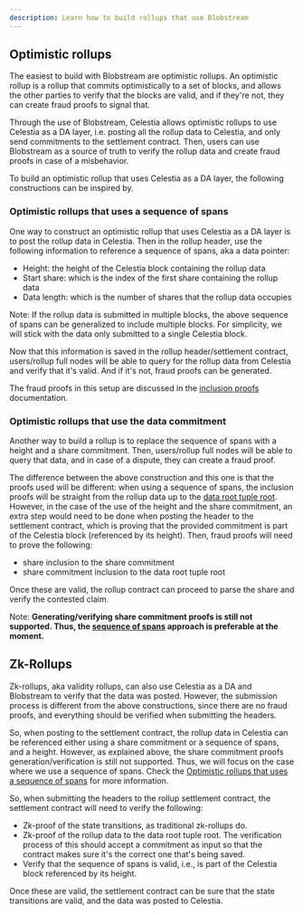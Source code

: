 ```yaml
---
description: Learn how to build rollups that use Blobstream
---
```


## Optimistic rollups

The easiest to build with Blobstream are optimistic rollups. An optimistic rollup is a rollup that commits optimistically to a set of blocks, and allows the other parties to verify that the blocks are valid, and if they're not, they can create fraud proofs to signal that.

Through the use of Blobstream, Celestia allows optimistic rollups to use Celestia as a DA layer, i.e. posting all the rollup data to Celestia, and only send commitments to the settlement contract. Then, users can use Blobstream as a source of truth to verify the rollup data and create fraud proofs in case of a misbehavior.

To build an optimistic rollup that uses Celestia as a DA layer, the following constructions can be inspired by.

### Optimistic rollups that uses a sequence of spans

One way to construct an optimistic rollup that uses Celestia as a DA layer is to post the rollup data in Celestia. Then in the rollup header, use the following information to reference a sequence of spans, aka a data pointer:

- Height: the height of the Celestia block containing the rollup data
- Start share: which is the index of the first share containing the rollup data
- Data length: which is the number of shares that the rollup data occupies

Note: If the rollup data is submitted in multiple blocks, the above sequence of spans can be generalized to include multiple blocks. For simplicity, we will stick with the data only submitted to a single Celestia block.

Now that this information is saved in the rollup header/settlement contract, users/rollup full nodes will be able to query for the rollup data from Celestia and verify that it's valid. And if it's not, fraud proofs can be generated.

The fraud proofs in this setup are discussed in the [inclusion proofs](https://github.com/celestiaorg/blobstream-contracts/blob/master/docs/inclusion-proofs.md) documentation.

### Optimistic rollups that use the data commitment

Another way to build a rollup is to replace the sequence of spans with a height and a share commitment. Then, users/rollup full nodes will be able to query that data, and in case of a dispute, they can create a fraud proof.

The difference between the above construction and this one is that the proofs used will be different: when using a sequence of spans, the inclusion proofs will be straight from the rollup data up to the [data root tuple root](https://github.com/celestiaorg/blobstream-contracts/blob/master/README.md#how-it-works). However, in the case of the use of the height and the share commitment, an extra step would need to be done when posting the header to the settlement contract, which is proving that the provided commitment is part of the Celestia block (referenced by its height). Then, fraud proofs will need to prove the following:

- share inclusion to the share commitment
- share commitment inclusion to the data root tuple root

Once these are valid, the rollup contract can proceed to parse the share and verify the contested claim.

Note: **Generating/verifying share commitment proofs is still not supported. Thus, the [sequence of spans](#optimistic-rollups-that-uses-a-sequence-of-spans) approach is preferable at the moment.**

## Zk-Rollups

Zk-rollups, aka validity rollups, can also use Celestia as a DA and Blobstream to verify that the data was posted. However, the submission process is different from the above constructions, since there are no fraud proofs, and everything should be verified when submitting the headers.

So, when posting to the settlement contract, the rollup data in Celestia can be referenced either using a share commitment or a sequence of spans, and a height. However, as explained above, the share commitment proofs generation/verification is still not supported. Thus, we will focus on the case where we use a sequence of spans. Check the [Optimistic rollups that uses a sequence of spans](#optimistic-rollups-that-uses-a-sequence-of-spans) for more information.

So, when submitting the headers to the rollup settlement contract, the settlement contract will need to verify the following:

- Zk-proof of the state transitions, as traditional zk-rollups do.
- Zk-proof of the rollup data to the data root tuple root. The verification process of this should accept a commitment as input so that the contract makes sure it's the correct one that's being saved.
- Verify that the sequence of spans is valid, i.e., is part of the Celestia block referenced by its height.

Once these are valid, the settlement contract can be sure that the state transitions are valid, and the data was posted to Celestia.
